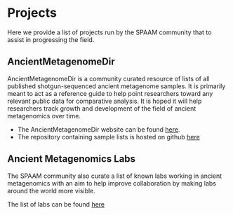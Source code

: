 # Projects

Here we provide a list of projects run by the SPAAM community that to assist in
progressing the field.

## AncientMetagenomeDir

AncientMetagenomeDir is a community curated resource of lists of all published
shotgun-sequenced ancient metagenome samples. It is primarily meant to act as a
reference guide to help point researchers toward any relevant public data for
comparative analysis. It is hoped it will help researchers track growth and
development of the field of ancient metagenomics over time.

- The AncientMetagenomeDir website can be found
  [here](https://spaam-community.github.io/AncientMetagenomeDir/).
- The repository containing sample lists is hosted on github
  [here](https://github.com/SPAAM-community/AncientMetagenomeDir)

## Ancient Metagenomics Labs

The SPAAM community also curate a list of known labs working in ancient
metagenomics with an aim to help improve collaboration by making labs around
the world more visible.

The list of labs can be found [here](https://spaam-community.github.io/ancient-metagenomics-labs/)
